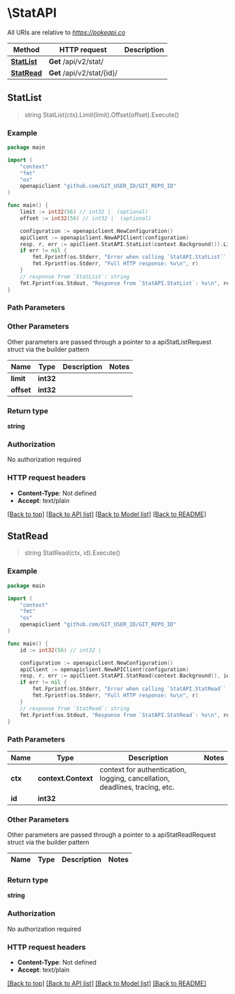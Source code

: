 # \StatAPI

All URIs are relative to *https://pokeapi.co*

Method | HTTP request | Description
------------- | ------------- | -------------
[**StatList**](StatAPI.md#StatList) | **Get** /api/v2/stat/ | 
[**StatRead**](StatAPI.md#StatRead) | **Get** /api/v2/stat/{id}/ | 



## StatList

> string StatList(ctx).Limit(limit).Offset(offset).Execute()



### Example

```go
package main

import (
	"context"
	"fmt"
	"os"
	openapiclient "github.com/GIT_USER_ID/GIT_REPO_ID"
)

func main() {
	limit := int32(56) // int32 |  (optional)
	offset := int32(56) // int32 |  (optional)

	configuration := openapiclient.NewConfiguration()
	apiClient := openapiclient.NewAPIClient(configuration)
	resp, r, err := apiClient.StatAPI.StatList(context.Background()).Limit(limit).Offset(offset).Execute()
	if err != nil {
		fmt.Fprintf(os.Stderr, "Error when calling `StatAPI.StatList``: %v\n", err)
		fmt.Fprintf(os.Stderr, "Full HTTP response: %v\n", r)
	}
	// response from `StatList`: string
	fmt.Fprintf(os.Stdout, "Response from `StatAPI.StatList`: %v\n", resp)
}
```

### Path Parameters



### Other Parameters

Other parameters are passed through a pointer to a apiStatListRequest struct via the builder pattern


Name | Type | Description  | Notes
------------- | ------------- | ------------- | -------------
 **limit** | **int32** |  | 
 **offset** | **int32** |  | 

### Return type

**string**

### Authorization

No authorization required

### HTTP request headers

- **Content-Type**: Not defined
- **Accept**: text/plain

[[Back to top]](#) [[Back to API list]](../README.md#documentation-for-api-endpoints)
[[Back to Model list]](../README.md#documentation-for-models)
[[Back to README]](../README.md)


## StatRead

> string StatRead(ctx, id).Execute()



### Example

```go
package main

import (
	"context"
	"fmt"
	"os"
	openapiclient "github.com/GIT_USER_ID/GIT_REPO_ID"
)

func main() {
	id := int32(56) // int32 | 

	configuration := openapiclient.NewConfiguration()
	apiClient := openapiclient.NewAPIClient(configuration)
	resp, r, err := apiClient.StatAPI.StatRead(context.Background(), id).Execute()
	if err != nil {
		fmt.Fprintf(os.Stderr, "Error when calling `StatAPI.StatRead``: %v\n", err)
		fmt.Fprintf(os.Stderr, "Full HTTP response: %v\n", r)
	}
	// response from `StatRead`: string
	fmt.Fprintf(os.Stdout, "Response from `StatAPI.StatRead`: %v\n", resp)
}
```

### Path Parameters


Name | Type | Description  | Notes
------------- | ------------- | ------------- | -------------
**ctx** | **context.Context** | context for authentication, logging, cancellation, deadlines, tracing, etc.
**id** | **int32** |  | 

### Other Parameters

Other parameters are passed through a pointer to a apiStatReadRequest struct via the builder pattern


Name | Type | Description  | Notes
------------- | ------------- | ------------- | -------------


### Return type

**string**

### Authorization

No authorization required

### HTTP request headers

- **Content-Type**: Not defined
- **Accept**: text/plain

[[Back to top]](#) [[Back to API list]](../README.md#documentation-for-api-endpoints)
[[Back to Model list]](../README.md#documentation-for-models)
[[Back to README]](../README.md)

